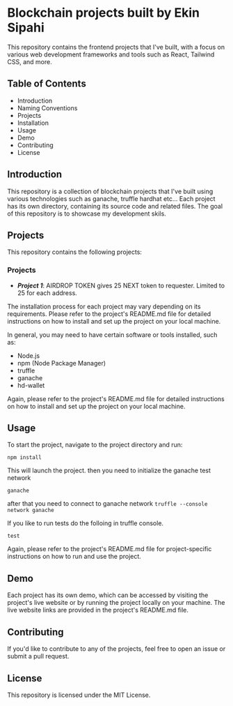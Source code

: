 # Blockchain projects built by Ekin Sipahi

This repository contains the frontend projects that I've built, with a focus on various web development frameworks and tools such as React, Tailwind CSS, and more.

## Table of Contents

* Introduction
* Naming Conventions
* Projects
* Installation
* Usage
* Demo
* Contributing
* License

## Introduction

This repository is a collection of blockchain projects that I've built using various technologies such as ganache, truffle hardhat etc... Each project has its own directory, containing its source code and related files. The goal of this repository is to showcase my development skils.


## Projects
This repository contains the following projects:
<br>
### Projects
* ***Project 1***: AIRDROP TOKEN gives 25 NEXT token to requester. Limited to 25 for each address.

The installation process for each project may vary depending on its requirements. Please refer to the project's README.md file for detailed instructions on how to install and set up the project on your local machine.

In general, you may need to have certain software or tools installed, such as:

* Node.js
* npm (Node Package Manager)
* truffle
* ganache
* hd-wallet

Again, please refer to the project's README.md file for detailed instructions on how to install and set up the project on your local machine.

## Usage

To start the project, navigate to the project directory and run:

`npm install`

This will launch the project.
then you need to initialize the ganache test network

`ganache`

after that you need to connect to ganache network
`truffle --console network ganache`

If you like to run tests do the folloing in truffle console.

`test`

Again, please refer to the project's README.md file for project-specific instructions on how to run and use the project.


## Demo
Each project has its own demo, which can be accessed by visiting the project's live website or by running the project locally on your machine. The live website links are provided in the project's README.md file.


## Contributing
If you'd like to contribute to any of the projects, feel free to open an issue or submit a pull request.

## License
This repository is licensed under the MIT License.
